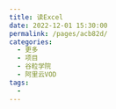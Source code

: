 ```yaml
---
title: 读Excel
date: 2022-12-01 15:30:00
permalink: /pages/acb82d/
categories:
  - 更多
  - 项目
  - 谷粒学院
  - 阿里云VOD
tags:
  - 
---
```

